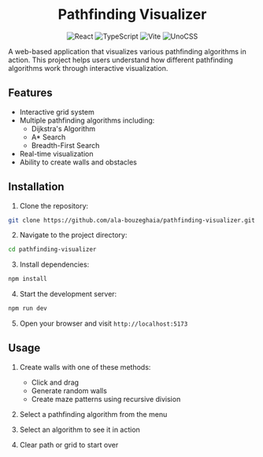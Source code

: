 <div align="center">
  <h1>Pathfinding Visualizer</h1>
  
  ![React](https://img.shields.io/badge/-React-61DAFB?logo=react&logoColor=white&style=flat)
  ![TypeScript](https://img.shields.io/badge/-TypeScript-3178C6?logo=typescript&logoColor=white&style=flat)
  ![Vite](https://img.shields.io/badge/-Vite-B73BFE?logo=vite&logoColor=white&style=flat)
  ![UnoCSS](https://img.shields.io/badge/-UnoCSS-333333?logo=unocss&logoColor=white&style=flat)
</div>
A web-based application that visualizes various pathfinding algorithms in action. This project helps users understand how different pathfinding algorithms work through interactive visualization.

## Features

- Interactive grid system
- Multiple pathfinding algorithms including:
  - Dijkstra's Algorithm
  - A\* Search
  - Breadth-First Search
- Real-time visualization
- Ability to create walls and obstacles

## Installation

1. Clone the repository:

```bash
git clone https://github.com/ala-bouzeghaia/pathfinding-visualizer.git
```

2. Navigate to the project directory:

```bash
cd pathfinding-visualizer
```

3. Install dependencies:

```bash
npm install
```

4. Start the development server:

```bash
npm run dev
```

5. Open your browser and visit `http://localhost:5173`

## Usage

1. Create walls with one of these methods:

   - Click and drag
   - Generate random walls
   - Create maze patterns using recursive division

2. Select a pathfinding algorithm from the menu
3. Select an algorithm to see it in action
4. Clear path or grid to start over
